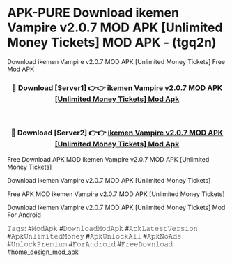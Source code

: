 # APK-PURE Download ikemen Vampire v2.0.7 MOD APK [Unlimited Money Tickets] MOD APK - (tgq2n)
Download ikemen Vampire v2.0.7 MOD APK [Unlimited Money Tickets] Free Mod APK

<div align="center">
<h3>🔴 Download [Server1] 👉👉 <a href="https://apk-comot.site?title=ikemen_Vampire_v2.0.7_MOD_APK_[Unlimited_Money_Tickets]">ikemen Vampire v2.0.7 MOD APK [Unlimited Money Tickets] Mod Apk</a></h3><br>

<h3>🔴 Download [Server2] 👉👉 <a href="https://apk-comot.site?title=ikemen_Vampire_v2.0.7_MOD_APK_[Unlimited_Money_Tickets]">ikemen Vampire v2.0.7 MOD APK [Unlimited Money Tickets] Mod Apk</a></h3>
</div>


Free Download APK MOD ikemen Vampire v2.0.7 MOD APK [Unlimited Money Tickets]

Download ikemen Vampire v2.0.7 MOD APK [Unlimited Money Tickets] 

Free APK MOD ikemen Vampire v2.0.7 MOD APK [Unlimited Money Tickets] 

Download ikemen Vampire v2.0.7 MOD APK [Unlimited Money Tickets] Mod For Android

𝚃𝚊𝚐𝚜: #𝙼𝚘𝚍𝙰𝚙𝚔 #𝙳𝚘𝚠𝚗𝚕𝚘𝚊𝚍𝙼𝚘𝚍𝙰𝚙𝚔 #𝙰𝚙𝚔𝙻𝚊𝚝𝚎𝚜𝚝𝚅𝚎𝚛𝚜𝚒𝚘𝚗 #𝙰𝚙𝚔𝚄𝚗𝚕𝚒𝚖𝚒𝚝𝚎𝚍𝙼𝚘𝚗𝚎𝚢 #𝙰𝚙𝚔𝚄𝚗𝚕𝚘𝚌𝚔𝙰𝚕𝚕 #𝙰𝚙𝚔𝙽𝚘𝙰𝚍𝚜 #𝚄𝚗𝚕𝚘𝚌𝚔𝙿𝚛𝚎𝚖𝚒𝚞𝚖 #𝙵𝚘𝚛𝙰𝚗𝚍𝚛𝚘𝚒𝚍 #𝙵𝚛𝚎𝚎𝙳𝚘𝚠𝚗𝚕𝚘𝚊𝚍 #home_design_mod_apk